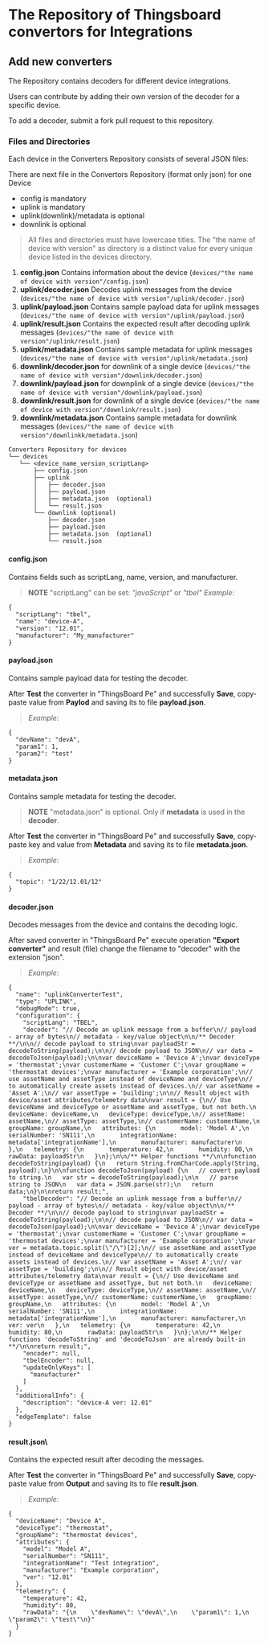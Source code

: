 # The Repository of Thingsboard convertors for Integrations

## Add new converters

The Repository contains decoders for different device integrations.

Users can contribute by adding their own version of the decoder for a specific device.

To add a decoder, submit a fork pull request to this repository.

### Files and Directories

Each device in the Converters Repository consists of several JSON files:

There are next file in the Convertors Repository (format only json) for one Device 
- config is mandatory 
- uplink is mandatory
- uplink(downlink)/metadata is optional
- downlink is optional

> All files and directories must have lowercase titles.
> The "the name of device with version" as directory is a distinct value for every unique device listed in the devices directory.

1. **config.json** Contains information about the device (`devices/"the name of device with version"/config.json`)
2. **uplink/decoder.json** Decodes uplink messages from the device (`devices/"the name of device with version"/uplink/decoder.json`)
3. **uplink/payload.json** Contains sample payload data for uplink messages (`devices/"the name of device with version"/uplink/payload.json`)
4. **uplink/result.json** Contains the expected result after decoding uplink messages (`devices/"the name of device with version"/uplink/result.json`)
5. **uplink/metadata.json** Contains sample metadata for uplink messages (`devices/"the name of device with version"/uplink/metadata.json`)
6. **downlink/decoder.json** for downlink of a single device (`devices/"the name of device with version"/downlink/decoder.json`)
7. **downlink/payload.json** for downplink of a single device (`devices/"the name of device with version"/downlink/payload.json`)
8. **downlink/result.json** for downlink of a single device (`devices/"the name of device with version"/downlink/result.json`)
9. **downlink/metadata.json** Contains sample metadata for downlink messages (`devices/"the name of device with version"/downlinkk/metadata.json`)


 ```arduino
Converters Repository for devices
└── devices
    └── <device_name_version_scriptLang>
        ├── config.json
        ├── uplink
        │   ├── decoder.json
        │   ├── payload.json
        │   ├── metadata.json  (optional)
        │   └── result.json
        └── downlink (optional)
            ├── decoder.json
            ├── payload.json
            ├── metadata.json  (optional)
            └── result.json

```

#### config.json

Contains fields such as scriptLang, name, version, and manufacturer.

> **NOTE** "scriptLang" can be set: *"javaScript"* or *"tbel"*
> *Example*:

```json5
{
  "scriptLang": "tbel",
  "name": "device-A",
  "version": "12.01",
  "manufacturer": "My_manufacturer"
}
```

#### payload.json
Contains sample payload data for testing the decoder.

After **Test** the converter in "ThingsBoard Pe" and successfully **Save**, copy-paste value from **Paylod** and saving its to file **payload.json**.

> *Example*:

```json5
{
  "devName": "devA",
  "param1": 1,
  "param2": "test"
}
```

#### metadata.json
Contains sample metadata for testing the decoder.

> **NOTE** "metadata.json" is optional. Only if **metadata** is used in the **decoder**.

After **Test** the converter in "ThingsBoard Pe" and successfully **Save**, copy-paste key and value from **Metadata** and saving its to file **metadata.json**.

> *Example*:

```json5
{
  "topic": "1/22/12.01/12"
}
```

#### decoder.json
Decodes messages from the device and contains the decoding logic.

After saved converter in "ThingsBoard Pe" execute operation **"Export converter"** and result (file) change the filename to "decoder" with the extension "json".

> *Example*:

```json5
{
  "name": "uplinkConverterTest",
  "type": "UPLINK",
  "debugMode": true,
  "configuration": {
    "scriptLang": "TBEL",
    "decoder": "// Decode an uplink message from a buffer\n// payload - array of bytes\n// metadata - key/value object\n\n/** Decoder **/\n\n// decode payload to string\nvar payloadStr = decodeToString(payload);\n\n// decode payload to JSON\n// var data = decodeToJson(payload);\n\nvar deviceName = 'Device A';\nvar deviceType = 'thermostat';\nvar customerName = 'Customer C';\nvar groupName = 'thermostat devices';\nvar manufacturer = 'Example corporation';\n// use assetName and assetType instead of deviceName and deviceType\n// to automatically create assets instead of devices.\n// var assetName = 'Asset A';\n// var assetType = 'building';\n\n// Result object with device/asset attributes/telemetry data\nvar result = {\n// Use deviceName and deviceType or assetName and assetType, but not both.\n   deviceName: deviceName,\n   deviceType: deviceType,\n// assetName: assetName,\n// assetType: assetType,\n// customerName: customerName,\n   groupName: groupName,\n   attributes: {\n       model: 'Model A',\n       serialNumber: 'SN111',\n       integrationName: metadata['integrationName'],\n       manufacturer: manufacturer\n   },\n   telemetry: {\n       temperature: 42,\n       humidity: 80,\n       rawData: payloadStr\n   }\n};\n\n/** Helper functions **/\n\nfunction decodeToString(payload) {\n   return String.fromCharCode.apply(String, payload);\n}\n\nfunction decodeToJson(payload) {\n   // covert payload to string.\n   var str = decodeToString(payload);\n\n   // parse string to JSON\n   var data = JSON.parse(str);\n   return data;\n}\n\nreturn result;",
    "tbelDecoder": "// Decode an uplink message from a buffer\n// payload - array of bytes\n// metadata - key/value object\n\n/** Decoder **/\n\n// decode payload to string\nvar payloadStr = decodeToString(payload);\n\n// decode payload to JSON\n// var data = decodeToJson(payload);\n\nvar deviceName = 'Device A';\nvar deviceType = 'thermostat';\nvar customerName = 'Customer C';\nvar groupName = 'thermostat devices';\nvar manufacturer = 'Example corporation';\nvar ver = metadata.topic.split(\"/\")[2];\n// use assetName and assetType instead of deviceName and deviceType\n// to automatically create assets instead of devices.\n// var assetName = 'Asset A';\n// var assetType = 'building';\n\n// Result object with device/asset attributes/telemetry data\nvar result = {\n// Use deviceName and deviceType or assetName and assetType, but not both.\n   deviceName: deviceName,\n   deviceType: deviceType,\n// assetName: assetName,\n// assetType: assetType,\n// customerName: customerName,\n   groupName: groupName,\n   attributes: {\n       model: 'Model A',\n       serialNumber: 'SN111',\n       integrationName: metadata['integrationName'],\n       manufacturer: manufacturer,\n       ver: ver\n   },\n   telemetry: {\n       temperature: 42,\n       humidity: 80,\n       rawData: payloadStr\n   }\n};\n\n/** Helper functions 'decodeToString' and 'decodeToJson' are already built-in **/\n\nreturn result;",
    "encoder": null,
    "tbelEncoder": null,
    "updateOnlyKeys": [
      "manufacturer"
    ]
  },
  "additionalInfo": {
    "description": "device-A ver: 12.01"
  },
  "edgeTemplate": false
}
```

#### result.json\
Contains the expected result after decoding the messages.

After **Test** the converter in "ThingsBoard Pe" and successfully **Save**, copy-paste value from **Output** and saving its to file **result.json**.

> *Example*:

```json5
{
  "deviceName": "Device A",
  "deviceType": "thermostat",
  "groupName": "thermostat devices",
  "attributes": {
    "model": "Model A",
    "serialNumber": "SN111",
    "integrationName": "Test integration",
    "manufacturer": "Example corporation",
    "ver": "12.01"
  },
  "telemetry": {
    "temperature": 42,
    "humidity": 80,
    "rawData": "{\n    \"devName\": \"devA\",\n    \"param1\": 1,\n    \"param2\": \"test\"\n}"
  }
}
```